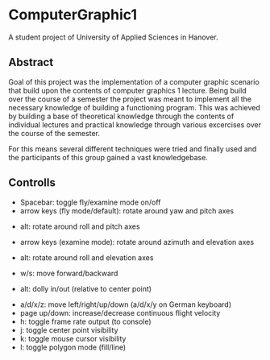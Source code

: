 # ComputerGraphic1
A student project of University of Applied Sciences in Hanover. 

## Abstract
Goal of this project was the implementation of a computer graphic scenario that build upon the contents of computer graphics 1 lecture. 
Being build over the course of a semester the project was meant to implement all the necessary knowledge of building a functioning program. 
This was achieved by building a base of theoretical knowledge through the contents of individual lectures and practical knowledge through various excercises over the course of the semester. 

For this means several different techniques were tried and finally used and the participants of this group gained a vast knowledgebase. 

## Controlls
* Spacebar: toggle fly/examine mode on/off
* arrow keys (fly mode/default): rotate around yaw and pitch axes

+ alt: rotate around roll and pitch axes

* arrow keys (examine mode): rotate around azimuth and elevation axes

+ alt: rotate around roll and elevation axes

* w/s: move forward/backward

+ alt: dolly in/out (relative to center point)

* a/d/x/z: move left/right/up/down (a/d/x/y on German keyboard)
* page up/down: increase/decrease continuous flight velocity
* h: toggle frame rate output (to console)
* j: toggle center point visibility
* k: toggle mouse cursor visibility
* l: toggle polygon mode (fill/line)
